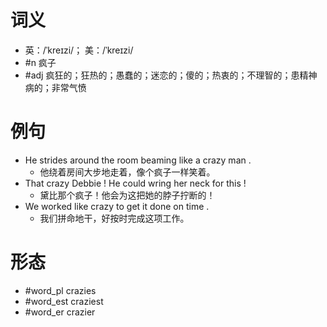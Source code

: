 # 词义
- 英：/ˈkreɪzi/； 美：/ˈkreɪzi/
- #n 疯子
- #adj 疯狂的；狂热的；愚蠢的；迷恋的；傻的；热衷的；不理智的；患精神病的；非常气愤
# 例句
- He strides around the room beaming like a crazy man .
	- 他绕着房间大步地走着，像个疯子一样笑着。
- That crazy Debbie ! He could wring her neck for this !
	- 黛比那个疯子！他会为这把她的脖子拧断的！
- We worked like crazy to get it done on time .
	- 我们拼命地干，好按时完成这项工作。
# 形态
- #word_pl crazies
- #word_est craziest
- #word_er crazier
